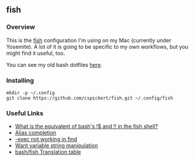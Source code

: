 ## fish

### Overview

This is the [fish](http://fishshell.com) configuration I'm using on my Mac (currently under Yosemite). A lot of it is going to be specific to my own workflows, but you might find it useful, too.

You can see my old bash dotfiles [here](https://github.com/cspickert/dotfiles).

### Installing

```lang=shell
mkdir -p ~/.config
git clone https://github.com/cspickert/fish.git ~/.config/fish
```

### Useful Links

* [What is the equivalent of bash's !$ and !! in the fish shell?](http://superuser.com/questions/719531/what-is-the-equivalent-of-bashs-and-in-the-fish-shell)
* [Alias completion](https://github.com/fish-shell/fish-shell/issues/393)
* [-exec not working in find](https://github.com/fish-shell/fish-shell/issues/95)
* [Want variable string manipulation](https://github.com/fish-shell/fish-shell/issues/156)
* [bash/fish Translation table](http://en.wikipedia.org/wiki/Friendly_interactive_shell#bash.2Ffish_Translation_table)
